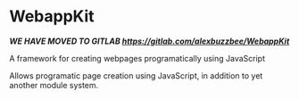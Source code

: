 # WebappKit

***WE HAVE MOVED TO GITLAB <https://gitlab.com/alexbuzzbee/WebappKit>***

A framework for creating webpages programatically using JavaScript

Allows programatic page creation using JavaScript, in addition to yet another module system.
